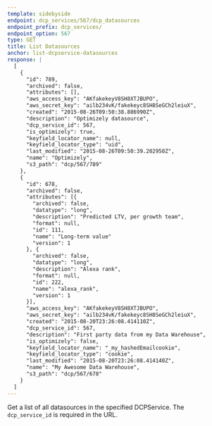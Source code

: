```yaml
---
template: sidebyside
endpoint: dcp_services/567/dcp_datasources
endpoint_prefix: dcp_services/
endpoint_option: 567
type: GET
title: List Datasources
anchor: list-dcpservice-datasources
response: |
  [
    {
      "id": 789,
      "archived": false,
      "attributes": [],
      "aws_access_key": "AKfakekeyV8SH8XTJBUPO",
      "aws_secret_key": "ailb234vK/fakekeyc8SH8SeGCh2leiuX",
      "created": "2015-08-26T09:50:38.886990Z",
      "description": "Optimizely datasource",
      "dcp_service_id": 567,
      "is_optimizely": true,
      "keyfield_locator_name": null,
      "keyfield_locator_type": "uid",
      "last_modified": "2015-08-26T09:50:39.202950Z",
      "name": "Optimizely",
      "s3_path": "dcp/567/789"
    },
    {
      "id": 678,
      "archived": false,
      "attributes": [{
        "archived": false,
        "datatype": "long",
        "description": "Predicted LTV, per growth team",
        "format": null,
        "id": 111,
        "name": "Long-term value"
        "version": 1
      }, {
        "archived": false,
        "datatype": "long",
        "description": "Alexa rank",
        "format": null,
        "id": 222,
        "name": "alexa_rank",
        "version": 1
      }],
      "aws_access_key": "AKfakekeyV8SH8XTJBUPO",
      "aws_secret_key": "ailb234vK/fakekeyc8SH8SeGCh2leiuX",
      "created": "2015-08-20T23:26:08.414110Z",
      "dcp_service_id": 567,
      "description": "First party data from my Data Warehouse",
      "is_optimizely": false,
      "keyfield_locator_name": "_my_hashedEmailcookie",
      "keyfield_locator_type": "cookie",
      "last_modified": "2015-08-20T23:26:08.414140Z",
      "name": "My Awesome Data Warehouse",
      "s3_path": "dcp/567/678"
    }
  ]
---
```


Get a list of all datasources in the specified DCPService.  The `dcp_service_id` is required in the URL.
